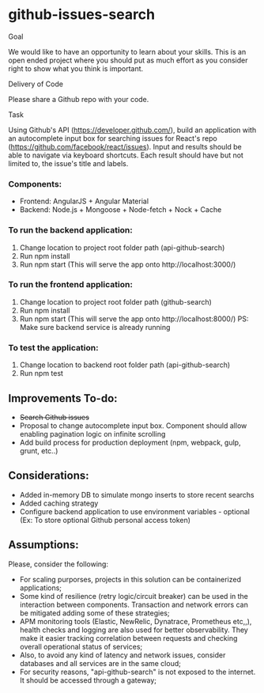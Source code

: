 ﻿# github-issues-search

Goal

We would like to have an opportunity to learn about your skills. This is an open ended project where you should put as much effort as you consider right to show what you think is important.

Delivery of Code

Please share a Github repo with your code.

Task

Using Github's API (https://developer.github.com/), build an application with an autocomplete input box for searching issues for React's repo (https://github.com/facebook/react/issues). Input and results should be able to navigate via keyboard shortcuts. Each result should have but not limited to, the issue's title and labels.


### Components:
+ Frontend: AngularJS + Angular Material
+ Backend: Node.js + Mongoose + Node-fetch + Nock + Cache

### To run the backend application:
1. Change location to project root folder path (api-github-search)
2. Run npm install
3. Run npm start (This will serve the app onto http://localhost:3000/)

### To run the frontend application:
1. Change location to project root folder path (github-search)
2. Run npm install
3. Run npm start (This will serve the app onto http://localhost:8000/) PS: Make sure backend service is already running

### To test the application:
1. Change location to backend root folder path (api-github-search)
2. Run npm test

## Improvements To-do: 
- ~~Search Github issues~~
- Proposal to change autocomplete input box. Component should allow enabling pagination logic on infinite scrolling
- Add build process for production deployment (npm, webpack, gulp, grunt, etc..)

## Considerations: 
- Added in-memory DB to simulate mongo inserts to store recent searchs
- Added caching strategy
- Configure backend application to use environment variables - optional (Ex: To store optional Github personal access token)

## Assumptions: 
Please, consider the following:
- For scaling purporses, projects in this solution can be containerized applications;
- Some kind of resilience (retry logic/circuit breaker) can be used in the interaction between components. Transaction and network errors can be mitigated adding some of these strategies;
- APM monitoring tools (Elastic, NewRelic, Dynatrace, Prometheus etc,,), health checks and logging are also used for better observability. They make it easier tracking correlation between requests and checking overall operational status of services;
- Also, to avoid any kind of latency and network issues, consider databases and all services are in the same cloud;
- For security reasons, "api-github-search" is not exposed to the internet. It should be accessed through a gateway;
